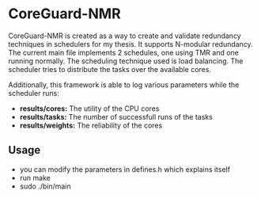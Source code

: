 # CoreGuard-NMR

CoreGuard-NMR is created as a way to create and validate redundancy techniques in schedulers for my thesis. It supports N-modular redundancy.
The current main file implements 2 schedules, one using TMR and one running normally. The scheduling technique used is load balancing.
The scheduler tries to distribute the tasks over the available cores.

Additionally, this framework is able to log various parameters while the scheduler runs:
- **results/cores:** The utility of the CPU cores
- **results/tasks:** The number of successfull runs of the tasks
- **results/weights:** The reliability of the cores

## Usage
- you can modify the parameters in defines.h which explains itself
- run make
- sudo ./bin/main